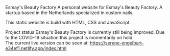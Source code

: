 Esmay's Beauty Factory
A personal website for Esmay's Beauty Factory. A startup based in the Netherlands specialized in custom nails.

This static website is build with HTML, CSS and JavaScript.

Project status
Esmay's Beauty Factory is currently still being improved. Due to the COVID-19 situation this project is momentarily on hold. <br/>
The current live version can be seen at:
https://serene-engelbart-e34ef1.netlify.app/index.html
